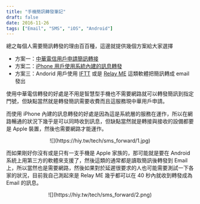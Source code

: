 ```yaml
---
title: "手機簡訊轉發筆記"
draft: false
date: 2016-11-26
tags: ["Email", "SMS", "iOS", "Android"]
---
```



總之每個人需要簡訊轉發的理由百百種，這邊就提供幾個方案給大家選擇

* 方案一：[中華電信用戶申請簡訊轉接](http://smscatcher.emome.net/about.php?nocache=1480141376)
* 方案二：[iPhone 用戶使用系統內建的訊息轉發](https://support.apple.com/zh-tw/HT204681)
* 方案三：Andorid 用戶使用 [IFTT](https://play.google.com/store/apps/details?id=com.ifttt.ifttt) 或是 [Relay ME](https://play.google.com/store/apps/details?id=com.tinywebgears.relayme) 這類軟體把簡訊轉成 email 發出

<!--more-->


使用中華電信轉發的好處是不用是智慧型手機也不需要網路就可以轉發簡訊到指定門號，但缺點當然就是轉發簡訊需要收費而且這服務現中華用戶申請。

而使用 iPhone 內建的訊息轉發的好處是因為這是系統層的服務在運作，所以在網路暢通的狀況下幾乎是可以同時收到訊息，但缺點當然就是轉接與接收的設備都要是 Apple 裝置，然後也需要網路才能運作。

<center>
![](https://hiy.tw/tech/sms_forward/1.jpg)
</center>

而如果剛好你沒有或是只有一支手機是 Apple 家族的，那可能就是要在 Android 系統上用第三方的軟體來支援了，然後這類的通常都是讀取簡訊後轉發到 Email 上，所以當然也是需要網路，然後如果對於延遲很要求的人也可能需要測試一下各家的狀況，目前我自己測起來是 Relay ME 幾乎都可以在 40 秒內就收到轉發成為 Email 的訊息。

<center>
![](https://hiy.tw/tech/sms_forward/2.png)
</center>





